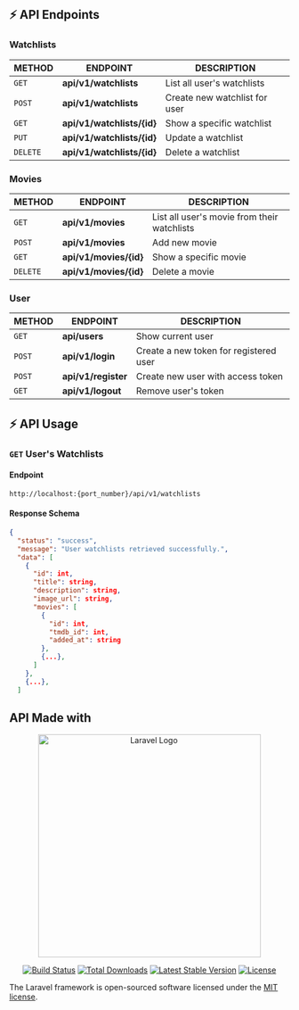 ## ⚡ API Endpoints

### Watchlists
METHOD       | ENDPOINT                      | DESCRIPTION
-------------| -------------                 | -------------------
`GET`        | <b>api/v1/watchlists</b>      | List all user's watchlists
`POST`       | <b>api/v1/watchlists</b>      | Create new watchlist for user
`GET`        | <b>api/v1/watchlists/{id}</b> | Show a specific watchlist
`PUT`        | <b>api/v1/watchlists/{id}</b> | Update a watchlist
`DELETE`     | <b>api/v1/watchlists/{id}</b> | Delete a watchlist

### Movies
METHOD       | ENDPOINT                      | DESCRIPTION
-------------| -------------                 | -------------------
`GET`        | <b>api/v1/movies</b>          | List all user's movie from their watchlists
`POST`       | <b>api/v1/movies</b>          | Add new movie
`GET`        | <b>api/v1/movies/{id}</b>     | Show a specific movie
`DELETE`     | <b>api/v1/movies/{id}</b>     | Delete a movie

### User
METHOD       | ENDPOINT                      | DESCRIPTION
-------------| -------------                 | -------------------
`GET`        | <b>api/users</b>              | Show current user
`POST`       | <b>api/v1/login</b>           | Create a new token for registered user
`POST`       | <b>api/v1/register</b>        | Create new user with access token
`GET`        | <b>api/v1/logout</b>          | Remove user's token

##  <span id="usage"> ⚡ API Usage</span>

### `GET` User's Watchlists

#### Endpoint

```url
http://localhost:{port_number}/api/v1/watchlists
```
#### Response Schema

```json
{
  "status": "success",
  "message": "User watchlists retrieved successfully.",
  "data": [
    {
      "id": int,
      "title": string,
      "description": string,
      "image_url": string,
      "movies": [
        {
          "id": int,
          "tmdb_id": int,
          "added_at": string
        },
        {...},
      ]
    },
    {...},
  ]
```



## API Made with
<p align="center"><a href="https://laravel.com" target="_blank"><img src="https://raw.githubusercontent.com/laravel/art/master/logo-lockup/5%20SVG/2%20CMYK/1%20Full%20Color/laravel-logolockup-cmyk-red.svg" width="400" alt="Laravel Logo"></a></p>

<p align="center">
<a href="https://github.com/laravel/framework/actions"><img src="https://github.com/laravel/framework/workflows/tests/badge.svg" alt="Build Status"></a>
<a href="https://packagist.org/packages/laravel/framework"><img src="https://img.shields.io/packagist/dt/laravel/framework" alt="Total Downloads"></a>
<a href="https://packagist.org/packages/laravel/framework"><img src="https://img.shields.io/packagist/v/laravel/framework" alt="Latest Stable Version"></a>
<a href="https://packagist.org/packages/laravel/framework"><img src="https://img.shields.io/packagist/l/laravel/framework" alt="License"></a>
</p>

The Laravel framework is open-sourced software licensed under the [MIT license](https://opensource.org/licenses/MIT).
